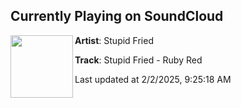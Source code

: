 ## Currently Playing on SoundCloud

[<img align="left" width="100" src="https://i1.sndcdn.com/artworks-0TOtg7kCoTLtlsOk-3zFGag-t500x500.png">](https://soundcloud.com/pickledyeetz/stupid-fried-ruby-red)

**Artist**: Stupid Fried 

**Track**: Stupid Fried - Ruby Red

Last updated at 2/2/2025, 9:25:18 AM
